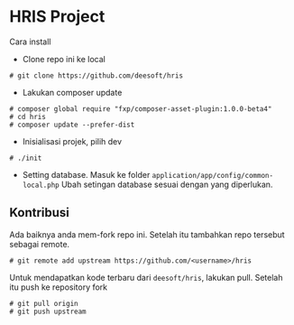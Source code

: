 HRIS Project
============

Cara install

- Clone repo ini ke local

```
# git clone https://github.com/deesoft/hris
```

- Lakukan composer update

```
# composer global require "fxp/composer-asset-plugin:1.0.0-beta4"
# cd hris
# composer update --prefer-dist
```

- Inisialisasi projek, pilih dev

```
# ./init
```

- Setting database. Masuk ke folder `application/app/config/common-local.php`
Ubah setingan database sesuai dengan yang diperlukan.

Kontribusi
----------
Ada baiknya anda mem-fork repo ini. Setelah itu tambahkan repo tersebut sebagai remote.

```
# git remote add upstream https://github.com/<username>/hris
```

Untuk mendapatkan kode terbaru dari `deesoft/hris`, lakukan pull. Setelah itu push ke
repository fork

```
# git pull origin
# git push upstream
```